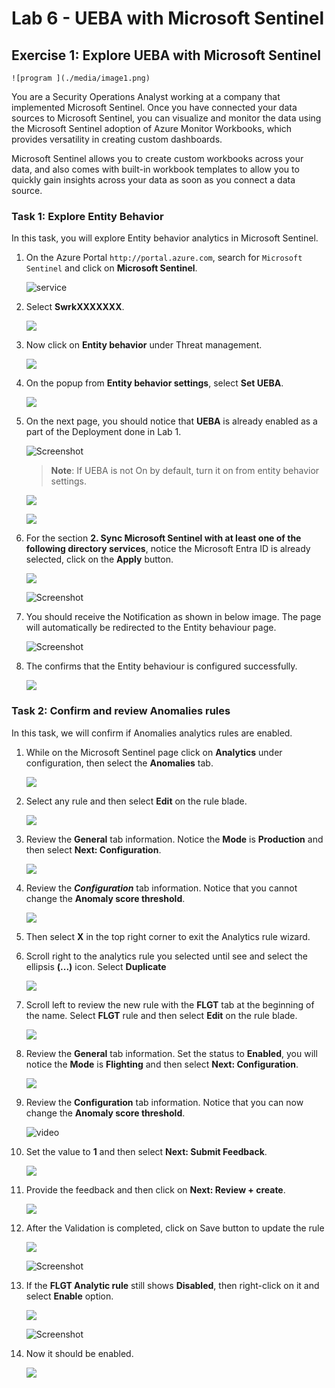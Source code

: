 # Lab 6 - UEBA with Microsoft Sentinel

## Exercise 1: Explore UEBA with Microsoft Sentinel

    ![program ](./media/image1.png)

You are a Security Operations Analyst working at a company that
implemented Microsoft Sentinel. Once you have connected your data
sources to Microsoft Sentinel, you can visualize and monitor the data
using the Microsoft Sentinel adoption of Azure Monitor Workbooks, which
provides versatility in creating custom dashboards.

Microsoft Sentinel allows you to create custom workbooks across your
data, and also comes with built-in workbook templates to allow you to
quickly gain insights across your data as soon as you connect a data
source.

### Task 1: Explore Entity Behavior

In this task, you will explore Entity behavior analytics in Microsoft
Sentinel.

1.  On the Azure
    Portal `http://portal.azure.com`,
    search for `Microsoft Sentinel` and
    click on **Microsoft Sentinel**.

    ![service ](./media/image2.png)

2.  Select **SwrkXXXXXXX**.

    ![](./media/image3.png)

3.  Now click on **Entity behavior** under Threat management.

    ![](./media/image4.png)

4.  On the popup from **Entity behavior settings**, select **Set UEBA**.

    ![](./media/image5.png)

5.  On the next page, you should notice that **UEBA** is already enabled
    as a part of the Deployment done in Lab 1.

    ![Screenshot](./media/image6.png)

    > **Note**: If UEBA is not On by default, turn it on from entity behavior
    settings.

    ![](./media/image7.png)

    ![](./media/image8.png)

6.  For the section **2. Sync Microsoft Sentinel with at least one of
    the following directory services**, notice the Microsoft Entra ID is
    already selected, click on the **Apply** button.

    ![](./media/image9.png)

    ![Screenshot](./media/image10.png)

7.  You should receive the Notification as shown in below image. The
    page will automatically be redirected to the Entity behaviour page.

    ![Screenshot](./media/image11.png)

8.  The confirms that the Entity behaviour is configured successfully.

    ![](./media/image12.png)

### Task 2: Confirm and review Anomalies rules

In this task, we will confirm if Anomalies analytics rules are enabled.

1.  While on the Microsoft Sentinel page click on **Analytics** under
    configuration, then select the **Anomalies** tab.

    ![](./media/image13.png)

2.  Select any rule and then select **Edit** on the rule blade.

    ![](./media/image14.png)

3.  Review the **General** tab information. Notice
    the **Mode** is **Production** and then select **Next:
    Configuration**.

    ![](./media/image15.png)

4.  Review the ***Configuration*** tab information. Notice that you
    cannot change the **Anomaly score threshold**.

    ![](./media/image16.png)

5.  Then select **X** in the top right corner to exit the Analytics rule
    wizard.

6.  Scroll right to the analytics rule you selected until see and select
    the ellipsis **(...)** icon. Select **Duplicate**

    ![](./media/image17.png)

7.  Scroll left to review the new rule with the **FLGT** tab at the
    beginning of the name. Select **FLGT** rule and then
    select **Edit** on the rule blade.

    ![](./media/image18.png)

8.  Review the **General** tab information. Set the status
    to **Enabled**, you will notice the **Mode** is **Flighting** and
    then select **Next: Configuration**.

    ![](./media/image19.png)

9.  Review the **Configuration** tab information. Notice that you can
    now change the **Anomaly score threshold**.

    ![video ](./media/image20.png)

10. Set the value to **1** and then select **Next: Submit Feedback**.

    ![](./media/image21.png)

11. Provide the feedback and then click on **Next: Review + create**.

    ![](./media/image22.png)

12. After the Validation is completed, click on Save button to update
    the rule

    ![](./media/image23.png)

    ![Screenshot](./media/image24.png)

13. If the **FLGT Analytic rule** still shows **Disabled**, then
    right-click on it and select **Enable** option.

    ![](./media/image25.png)

    ![Screenshot](./media/image26.png)

14. Now it should be enabled.

    ![](./media/image27.png)
